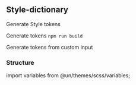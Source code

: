 ## Style-dictionary

Generate Style tokens

Generate tokens
`npm run build`

Generate tokens from custom input

### Structure

import variables from @un/themes/scss/variables;
